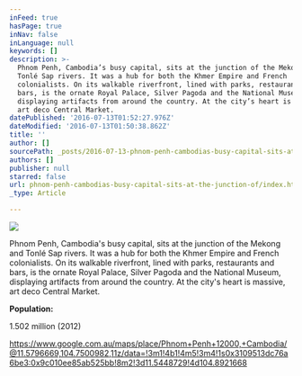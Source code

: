 ```yaml
---
inFeed: true
hasPage: true
inNav: false
inLanguage: null
keywords: []
description: >-
  Phnom Penh, Cambodia’s busy capital, sits at the junction of the Mekong and
  Tonlé Sap rivers. It was a hub for both the Khmer Empire and French
  colonialists. On its walkable riverfront, lined with parks, restaurants and
  bars, is the ornate Royal Palace, Silver Pagoda and the National Museum,
  displaying artifacts from around the country. At the city’s heart is massive,
  art deco Central Market.
datePublished: '2016-07-13T01:52:27.976Z'
dateModified: '2016-07-13T01:50:38.862Z'
title: ''
author: []
sourcePath: _posts/2016-07-13-phnom-penh-cambodias-busy-capital-sits-at-the-junction-of.md
authors: []
publisher: null
starred: false
url: phnom-penh-cambodias-busy-capital-sits-at-the-junction-of/index.html
_type: Article

---
```

![](https://the-grid-user-content.s3-us-west-2.amazonaws.com/d5ec4711-eb30-4845-ac02-4f246301630f.jpg)

Phnom Penh, Cambodia's busy capital, sits at the junction of the Mekong and Tonlé Sap rivers. It was a hub for both the Khmer Empire and French colonialists. On its walkable riverfront, lined with parks, restaurants and bars, is the ornate Royal Palace, Silver Pagoda and the National Museum, displaying artifacts from around the country. At the city's heart is massive, art deco Central Market.

**Population:**

1.502 million (2012)

https://www.google.com.au/maps/place/Phnom+Penh+12000,+Cambodia/@11.5796669,104.7500982,11z/data=!3m1!4b1!4m5!3m4!1s0x3109513dc76a6be3:0x9c010ee85ab525bb!8m2!3d11.5448729!4d104.8921668